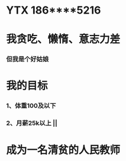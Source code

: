 # YTX 186****5216

# 我贪吃、懒惰、意志力差
### 但我是个好姑娘

# 我的目标
### 1、体重100及以下
### 2、月薪25k以上 ||
# 成为一名清贫的人民教师


